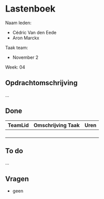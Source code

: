 # Lastenboek

Naam leden: 
- Cédric Van den Eede
- Aron Marckx

Taak team:
- November 2

Week: 04

## Opdrachtomschrijving
...

## Done
| TeamLid        | Omschrijving Taak | Uren           |
| -------------- | -------------- | -------------- |
|                |                |                |
|                |                |                |
|                |                |                |
|                |                |                |

## To do
...

## Vragen
- geen
